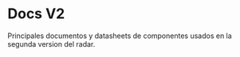 # Docs V2
Principales documentos y datasheets de componentes usados en la segunda version del radar.